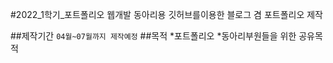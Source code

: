 #2022_1학기_포트폴리오
웹개발 동아리용 깃허브를이용한 블로그 겸 포트폴리오 제작

##제작기간
`04월~07월까지 제작예정`
##목적
 *포트폴리오
 *동아리부원들을 위한 공유목적
